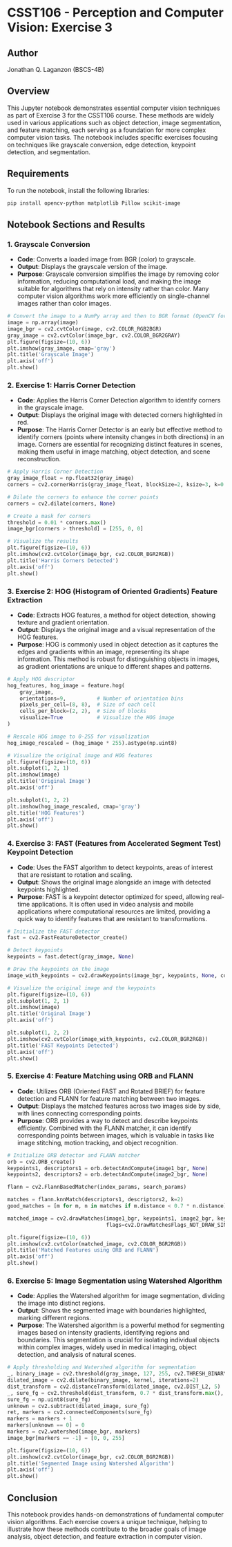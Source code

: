 
# CSST106 - Perception and Computer Vision: Exercise 3

## Author
Jonathan Q. Laganzon (BSCS-4B)

## Overview

This Jupyter notebook demonstrates essential computer vision techniques as part of Exercise 3 for the CSST106 course. These methods are widely used in various applications such as object detection, image segmentation, and feature matching, each serving as a foundation for more complex computer vision tasks. The notebook includes specific exercises focusing on techniques like grayscale conversion, edge detection, keypoint detection, and segmentation.

## Requirements

To run the notebook, install the following libraries:

```bash
pip install opencv-python matplotlib Pillow scikit-image
```

## Notebook Sections and Results

### 1. **Grayscale Conversion**
   - **Code**: Converts a loaded image from BGR (color) to grayscale.
   - **Output**: Displays the grayscale version of the image.
   - **Purpose**: Grayscale conversion simplifies the image by removing color information, reducing computational load, and making the image suitable for algorithms that rely on intensity rather than color. Many computer vision algorithms work more efficiently on single-channel images rather than color images.

   ```python
   # Convert the image to a NumPy array and then to BGR format (OpenCV format) and grayscale
   image = np.array(image)
   image_bgr = cv2.cvtColor(image, cv2.COLOR_RGB2BGR)
   gray_image = cv2.cvtColor(image_bgr, cv2.COLOR_BGR2GRAY)
   plt.figure(figsize=(10, 6))
   plt.imshow(gray_image, cmap='gray')
   plt.title('Grayscale Image')
   plt.axis('off')
   plt.show()
   ```

### 2. **Exercise 1: Harris Corner Detection**
   - **Code**: Applies the Harris Corner Detection algorithm to identify corners in the grayscale image.
   - **Output**: Displays the original image with detected corners highlighted in red.
   - **Purpose**: The Harris Corner Detector is an early but effective method to identify corners (points where intensity changes in both directions) in an image. Corners are essential for recognizing distinct features in scenes, making them useful in image matching, object detection, and scene reconstruction.

   ```python
   # Apply Harris Corner Detection
   gray_image_float = np.float32(gray_image)
   corners = cv2.cornerHarris(gray_image_float, blockSize=2, ksize=3, k=0.04)

   # Dilate the corners to enhance the corner points
   corners = cv2.dilate(corners, None)

   # Create a mask for corners
   threshold = 0.01 * corners.max()
   image_bgr[corners > threshold] = [255, 0, 0]

   # Visualize the results
   plt.figure(figsize=(10, 6))
   plt.imshow(cv2.cvtColor(image_bgr, cv2.COLOR_BGR2RGB))
   plt.title('Harris Corners Detected')
   plt.axis('off')
   plt.show()
   ```

### 3. **Exercise 2: HOG (Histogram of Oriented Gradients) Feature Extraction**
   - **Code**: Extracts HOG features, a method for object detection, showing texture and gradient orientation.
   - **Output**: Displays the original image and a visual representation of the HOG features.
   - **Purpose**: HOG is commonly used in object detection as it captures the edges and gradients within an image, representing its shape information. This method is robust for distinguishing objects in images, as gradient orientations are unique to different shapes and patterns.

   ```python
   # Apply HOG descriptor
   hog_features, hog_image = feature.hog(
       gray_image,
       orientations=9,          # Number of orientation bins
       pixels_per_cell=(8, 8),  # Size of each cell
       cells_per_block=(2, 2),  # Size of blocks
       visualize=True           # Visualize the HOG image
   )

   # Rescale HOG image to 0-255 for visualization
   hog_image_rescaled = (hog_image * 255).astype(np.uint8)

   # Visualize the original image and HOG features
   plt.figure(figsize=(10, 6))
   plt.subplot(1, 2, 1)
   plt.imshow(image)
   plt.title('Original Image')
   plt.axis('off')

   plt.subplot(1, 2, 2)
   plt.imshow(hog_image_rescaled, cmap='gray')
   plt.title('HOG Features')
   plt.axis('off')
   plt.show()
   ```

### 4. **Exercise 3: FAST (Features from Accelerated Segment Test) Keypoint Detection**
   - **Code**: Uses the FAST algorithm to detect keypoints, areas of interest that are resistant to rotation and scaling.
   - **Output**: Shows the original image alongside an image with detected keypoints highlighted.
   - **Purpose**: FAST is a keypoint detector optimized for speed, allowing real-time applications. It is often used in video analysis and mobile applications where computational resources are limited, providing a quick way to identify features that are resistant to transformations.

   ```python
   # Initialize the FAST detector
   fast = cv2.FastFeatureDetector_create()

   # Detect keypoints
   keypoints = fast.detect(gray_image, None)

   # Draw the keypoints on the image
   image_with_keypoints = cv2.drawKeypoints(image_bgr, keypoints, None, color=(0, 255, 0))

   # Visualize the original image and the keypoints
   plt.figure(figsize=(10, 6))
   plt.subplot(1, 2, 1)
   plt.imshow(image)
   plt.title('Original Image')
   plt.axis('off')

   plt.subplot(1, 2, 2)
   plt.imshow(cv2.cvtColor(image_with_keypoints, cv2.COLOR_BGR2RGB))
   plt.title('FAST Keypoints Detected')
   plt.axis('off')
   plt.show()
   ```

### 5. **Exercise 4: Feature Matching using ORB and FLANN**
   - **Code**: Utilizes ORB (Oriented FAST and Rotated BRIEF) for feature detection and FLANN for feature matching between two images.
   - **Output**: Displays the matched features across two images side by side, with lines connecting corresponding points.
   - **Purpose**: ORB provides a way to detect and describe keypoints efficiently. Combined with the FLANN matcher, it can identify corresponding points between images, which is valuable in tasks like image stitching, motion tracking, and object recognition.

   ```python
   # Initialize ORB detector and FLANN matcher
   orb = cv2.ORB_create()
   keypoints1, descriptors1 = orb.detectAndCompute(image1_bgr, None)
   keypoints2, descriptors2 = orb.detectAndCompute(image2_bgr, None)

   flann = cv2.FlannBasedMatcher(index_params, search_params)

   matches = flann.knnMatch(descriptors1, descriptors2, k=2)
   good_matches = [m for m, n in matches if m.distance < 0.7 * n.distance]

   matched_image = cv2.drawMatches(image1_bgr, keypoints1, image2_bgr, keypoints2, good_matches, None,
                                   flags=cv2.DrawMatchesFlags_NOT_DRAW_SINGLE_POINTS)

   plt.figure(figsize=(10, 6))
   plt.imshow(cv2.cvtColor(matched_image, cv2.COLOR_BGR2RGB))
   plt.title('Matched Features using ORB and FLANN')
   plt.axis('off')
   plt.show()
   ```

### 6. **Exercise 5: Image Segmentation using Watershed Algorithm**
   - **Code**: Applies the Watershed algorithm for image segmentation, dividing the image into distinct regions.
   - **Output**: Shows the segmented image with boundaries highlighted, marking different regions.
   - **Purpose**: The Watershed algorithm is a powerful method for segmenting images based on intensity gradients, identifying regions and boundaries. This segmentation is crucial for isolating individual objects within complex images, widely used in medical imaging, object detection, and analysis of natural scenes.

   ```python
   # Apply thresholding and Watershed algorithm for segmentation
   _, binary_image = cv2.threshold(gray_image, 127, 255, cv2.THRESH_BINARY_INV)
   dilated_image = cv2.dilate(binary_image, kernel, iterations=2)
   dist_transform = cv2.distanceTransform(dilated_image, cv2.DIST_L2, 5)
   _, sure_fg = cv2.threshold(dist_transform, 0.7 * dist_transform.max(), 255, 0)
   sure_fg = np.uint8(sure_fg)
   unknown = cv2.subtract(dilated_image, sure_fg)
   ret, markers = cv2.connectedComponents(sure_fg)
   markers = markers + 1
   markers[unknown == 0] = 0
   markers = cv2.watershed(image_bgr, markers)
   image_bgr[markers == -1] = [0, 0, 255]

   plt.figure(figsize=(10, 6))
   plt.imshow(cv2.cvtColor(image_bgr, cv2.COLOR_BGR2RGB))
   plt.title('Segmented Image using Watershed Algorithm')
   plt.axis('off')
   plt.show()
   ```

## Conclusion

This notebook provides hands-on demonstrations of fundamental computer vision algorithms. Each exercise covers a unique technique, helping to illustrate how these methods contribute to the broader goals of image analysis, object detection, and feature extraction in computer vision.
